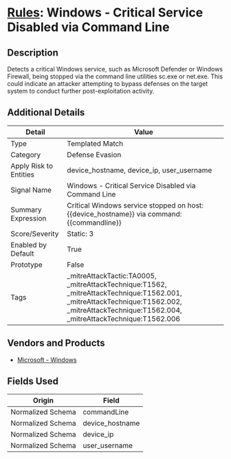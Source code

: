 # [Rules](README.md): Windows - Critical Service Disabled via Command Line

## Description
Detects a critical Windows service, such as Microsoft Defender or Windows Firewall, being stopped via the command line utilities sc.exe or net.exe. This could indicate an attacker attempting to bypass defenses on the target system to conduct further post-exploitation activity.

## Additional Details
|Detail|Value|
|----|----|
|Type|Templated Match|
|Category|Defense Evasion|
|Apply Risk to Entities|device_hostname, device_ip, user_username|
|Signal Name|Windows - Critical Service Disabled via Command Line|
|Summary Expression|Critical Windows service stopped on host: {{device_hostname}} via command: {{commandline}}|
|Score/Severity|Static: 3|
|Enabled by Default|True|
|Prototype|False|
|Tags|_mitreAttackTactic:TA0005, _mitreAttackTechnique:T1562, _mitreAttackTechnique:T1562.001, _mitreAttackTechnique:T1562.002, _mitreAttackTechnique:T1562.004, _mitreAttackTechnique:T1562.006|
## Vendors and Products
- [Microsoft - Windows](../products/1ff7546c-cb36-4a24-87f7-89d2cecc5761.md)


## Fields Used

|Origin|Field|
|----|----|
|Normalized Schema|commandLine|
|Normalized Schema|device_hostname|
|Normalized Schema|device_ip|
|Normalized Schema|user_username|


